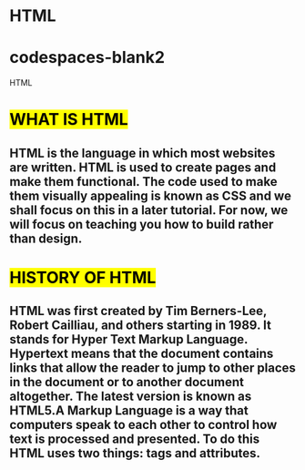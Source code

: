 # HTML
# codespaces-blank2
<html>
<head>
<body> HTML </body>
<h1> <mark> WHAT IS HTML </h1>
<h2> HTML is the language in which most websites are written. HTML is used to create pages and make them functional.
The code used to make them visually appealing is known as CSS and we shall focus on this in a later tutorial. For now,
we will focus on teaching you how to build rather than design.</h2>
<h1> <mark> HISTORY OF HTML </h1>
<h2>HTML was first created by Tim Berners-Lee, Robert Cailliau, and others starting in 1989. It stands for Hyper Text Markup Language.
Hypertext means that the document contains links that allow the reader to jump to other places in the document or to another document altogether. The latest
version is known as HTML5.A Markup Language is a way that computers speak to each other to control how text is processed and presented. To do this HTML
uses two things: tags and attributes.
</h2>
</head>
</html>
